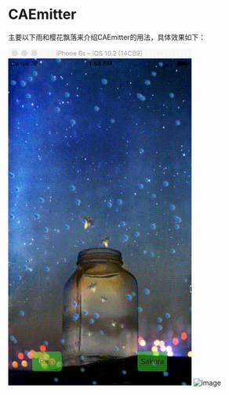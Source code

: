 # CAEmitter
主要以下雨和樱花飘落来介绍CAEmitter的用法，具体效果如下：

![image](https://github.com/fenglinyunshi/CAEmitter/blob/master/Rainning%26SakuraDemo/rain.gif)
![image]()
